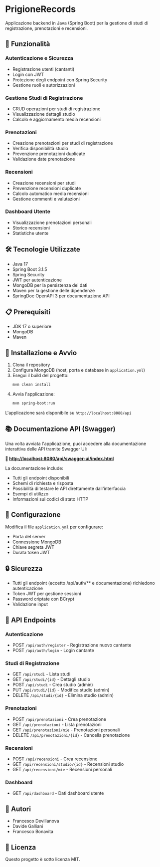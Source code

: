 # PrigioneRecords

Applicazione backend in Java (Spring Boot) per la gestione di studi di registrazione, prenotazioni e recensioni.

## 🎯 Funzionalità

### Autenticazione e Sicurezza
- Registrazione utenti (cantanti)
- Login con JWT
- Protezione degli endpoint con Spring Security
- Gestione ruoli e autorizzazioni

### Gestione Studi di Registrazione
- CRUD operazioni per studi di registrazione
- Visualizzazione dettagli studio
- Calcolo e aggiornamento media recensioni

### Prenotazioni
- Creazione prenotazioni per studi di registrazione
- Verifica disponibilità studio
- Prevenzione prenotazioni duplicate
- Validazione date prenotazione

### Recensioni
- Creazione recensioni per studi
- Prevenzione recensioni duplicate
- Calcolo automatico media recensioni
- Gestione commenti e valutazioni

### Dashboard Utente
- Visualizzazione prenotazioni personali
- Storico recensioni
- Statistiche utente

## 🛠️ Tecnologie Utilizzate

- Java 17
- Spring Boot 3.1.5
- Spring Security
- JWT per autenticazione
- MongoDB per la persistenza dei dati
- Maven per la gestione delle dipendenze
- SpringDoc OpenAPI 3 per documentazione API

## 📋 Prerequisiti

- JDK 17 o superiore
- MongoDB
- Maven

## 🚀 Installazione e Avvio

1. Clona il repository
2. Configura MongoDB (host, porta e database in `application.yml`)
3. Esegui il build del progetto:
   ```bash
   mvn clean install
   ```
4. Avvia l'applicazione:
   ```bash
   mvn spring-boot:run
   ```

L'applicazione sarà disponibile su `http://localhost:8080/api`

## 📚 Documentazione API (Swagger)

Una volta avviata l'applicazione, puoi accedere alla documentazione interattiva delle API tramite Swagger UI:

**🔗 [http://localhost:8080/api/swagger-ui/index.html](http://localhost:8080/api/swagger-ui/index.html)**

La documentazione include:
- Tutti gli endpoint disponibili
- Schemi di richiesta e risposta
- Possibilità di testare le API direttamente dall'interfaccia
- Esempi di utilizzo
- Informazioni sui codici di stato HTTP

## 🔑 Configurazione

Modifica il file `application.yml` per configurare:
- Porta del server
- Connessione MongoDB
- Chiave segreta JWT
- Durata token JWT

## 🔒 Sicurezza

- Tutti gli endpoint (eccetto /api/auth/** e documentazione) richiedono autenticazione
- Token JWT per gestione sessioni
- Password criptate con BCrypt
- Validazione input

## 📝 API Endpoints

### Autenticazione
- POST `/api/auth/register` - Registrazione nuovo cantante
- POST `/api/auth/login` - Login cantante

### Studi di Registrazione
- GET `/api/studi` - Lista studi
- GET `/api/studi/{id}` - Dettagli studio
- POST `/api/studi` - Crea studio (admin)
- PUT `/api/studi/{id}` - Modifica studio (admin)
- DELETE `/api/studi/{id}` - Elimina studio (admin)

### Prenotazioni
- POST `/api/prenotazioni` - Crea prenotazione
- GET `/api/prenotazioni` - Lista prenotazioni
- GET `/api/prenotazioni/mie` - Prenotazioni personali
- DELETE `/api/prenotazioni/{id}` - Cancella prenotazione

### Recensioni
- POST `/api/recensioni` - Crea recensione
- GET `/api/recensioni/studio/{id}` - Recensioni studio
- GET `/api/recensioni/mie` - Recensioni personali

### Dashboard
- GET `/api/dashboard` - Dati dashboard utente

## 👥 Autori

- Francesco Devillanova
- Davide Galliani
- Francesco Bonavita

## 📄 Licenza

Questo progetto è sotto licenza MIT.